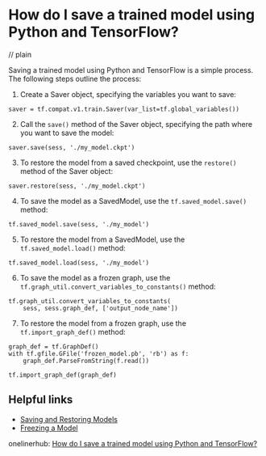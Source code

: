 # How do I save a trained model using Python and TensorFlow?
// plain

Saving a trained model using Python and TensorFlow is a simple process. The following steps outline the process:

1. Create a Saver object, specifying the variables you want to save:
```
saver = tf.compat.v1.train.Saver(var_list=tf.global_variables())
```

2. Call the `save()` method of the Saver object, specifying the path where you want to save the model:
```
saver.save(sess, './my_model.ckpt')
```

3. To restore the model from a saved checkpoint, use the `restore()` method of the Saver object:
```
saver.restore(sess, './my_model.ckpt')
```

4. To save the model as a SavedModel, use the `tf.saved_model.save()` method:
```
tf.saved_model.save(sess, './my_model')
```

5. To restore the model from a SavedModel, use the `tf.saved_model.load()` method:
```
tf.saved_model.load(sess, './my_model')
```

6. To save the model as a frozen graph, use the `tf.graph_util.convert_variables_to_constants()` method:
```
tf.graph_util.convert_variables_to_constants(
    sess, sess.graph_def, ['output_node_name'])
```

7. To restore the model from a frozen graph, use the `tf.import_graph_def()` method:
```
graph_def = tf.GraphDef()
with tf.gfile.GFile('frozen_model.pb', 'rb') as f:
    graph_def.ParseFromString(f.read())

tf.import_graph_def(graph_def)
```

## Helpful links
- [Saving and Restoring Models](https://www.tensorflow.org/guide/saved_model)
- [Freezing a Model](https://www.tensorflow.org/guide/graph_viz)

onelinerhub: [How do I save a trained model using Python and TensorFlow?](https://onelinerhub.com/python-tensorflow/how-do-i-save-a-trained-model-using-python-and-tensorflow)